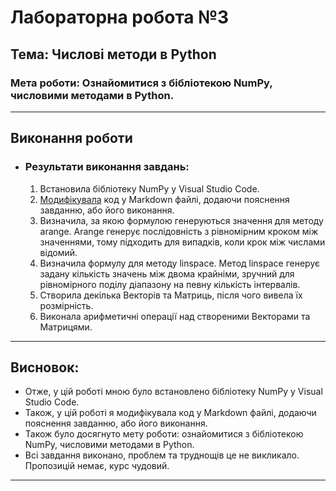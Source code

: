 # Лабораторна робота №3
## Тема: Числові методи в Python  
### Мета роботи: Ознайомитися з бібліотекою NumPy, числовими методами в Python.

---
## Виконання роботи
* ### Результати виконання завдань:
    1. Встановила бібліотеку NumPy у Visual Studio Code. 
    1. [Модифікувала](./1_numpy.ipynb) код у Markdown файлі, додаючи пояснення завданню, або його виконання.
    1. Визначила, за якою формулою генеруються значення для методу arange. Arange генерує послідовність з рівномірним кроком між значеннями, тому підходить для випадків, коли крок між числами відомий.
    1. Визначила формулу для методу linspace. Метод linspace генерує задану кількість значень між двома крайніми, зручний для рівномірного поділу діапазону на певну кількість інтервалів.
    1. Створила декілька Векторів та Матриць, після чого вивела їх розмірність. 
    1. Виконала арифметичні операції над створеними Векторами та Матрицями.

---
## Висновок:
- Отже, у цій роботі мною було встановлено бібліотеку NumPy у Visual Studio Code. 
- Також, у цій роботі я модифікувала код у Markdown файлі, додаючи пояснення завданню, або його виконання. 
- Також було досягнуто мету роботи: ознайомитися з бібліотекою NumPy, числовими методами в Python.
- Всі завдання виконано, проблем та труднощів це не викликало. Пропозицій немає, курс чудовий.
---
⠀⠀⠀⠀